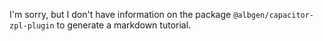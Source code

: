 I'm sorry, but I don't have information on the package `@albgen/capacitor-zpl-plugin` to generate a markdown tutorial.